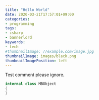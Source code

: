 ```yaml
---
title: "Hello World"
date: 2020-03-21T17:57:01+09:00
categories:
- programming
tags:
- csharp
- bannerlord
keywords:
- tech
#thumbnailImage: //example.com/image.jpg
thumbnailImage: images/black.png
thumbnailImagePosition: left
---
```


Test comment please ignore.  
  
```csharp
internal class MBObject
{
}
```